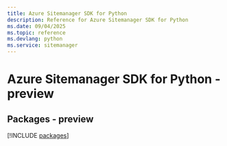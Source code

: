 ```yaml
---
title: Azure Sitemanager SDK for Python
description: Reference for Azure Sitemanager SDK for Python
ms.date: 09/04/2025
ms.topic: reference
ms.devlang: python
ms.service: sitemanager
---
```

# Azure Sitemanager SDK for Python - preview
## Packages - preview
[!INCLUDE [packages](sitemanager-index.md)]